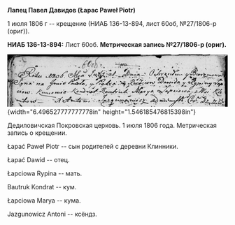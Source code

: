 **Лапец Павел Давидов (Łapac Paweł Piotr)**

1 июля 1806 г -- крещение (НИАБ 136-13-894, лист 60об, №27/1806-р
(ориг)).

**НИАБ 136-13-894:** Лист 60об. **Метрическая запись №27/1806-р
(ориг).**

![](./media/d00956ae0f1d8159b3fe5caee568d58bcb942514.png){width="6.496527777777778in"
height="1.546185476815398in"}

Дедиловичская Покровская церковь. 1 июля 1806 года. Метрическая запись о
крещении.

Łapać Paweł Piotr -- сын родителей с деревни Клинники.

Łapać Dawid -- отец.

Łapciowa Rypina -- мать.

Bautruk Kondrat -- кум.

Łapciowa Marya -- кума.

Jazgunowicz Antoni -- ксёндз.
